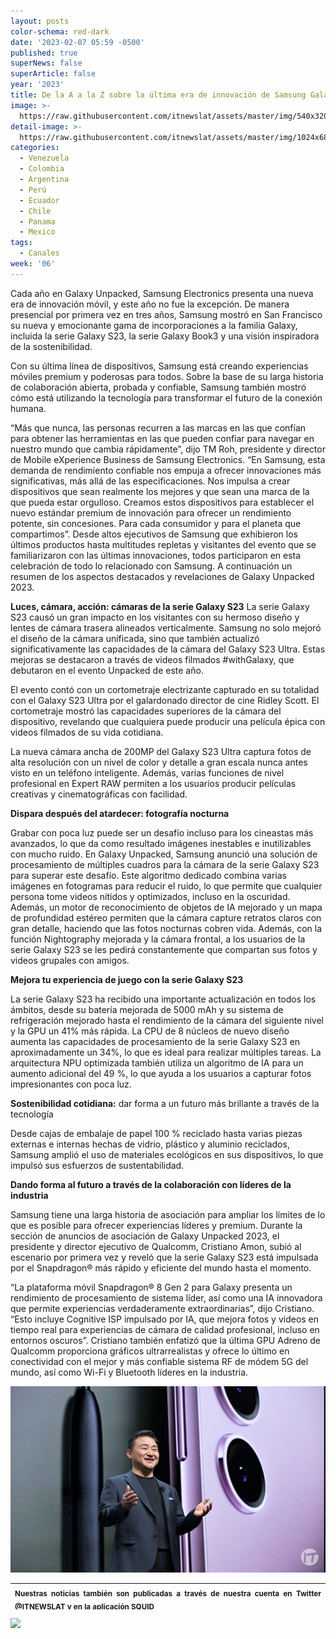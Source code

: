 ```yaml
---
layout: posts
color-schema: red-dark
date: '2023-02-07 05:59 -0500'
published: true
superNews: false
superArticle: false
year: '2023'
title: De la A a la Z sobre la última era de innovación de Samsung Galaxy
image: >-
  https://raw.githubusercontent.com/itnewslat/assets/master/img/540x320/presentacion-s23-p.jpg
detail-image: >-
  https://raw.githubusercontent.com/itnewslat/assets/master/img/1024x680/presentacion-s23-g.jpg
categories:
  - Venezuela
  - Colombia
  - Argentina
  - Perú
  - Ecuador
  - Chile
  - Panama
  - Mexico
tags:
  - Canales
week: '06'
---
```

Cada año en Galaxy Unpacked, Samsung Electronics presenta una nueva era de innovación móvil, y este año no fue la excepción. De manera presencial por primera vez en tres años, Samsung mostró en San Francisco su nueva y emocionante gama de incorporaciones a la familia Galaxy, incluida la serie Galaxy S23, la serie Galaxy Book3 y una visión inspiradora de la sostenibilidad.

Con su última línea de dispositivos, Samsung está creando experiencias móviles premium y poderosas para todos. Sobre la base de su larga historia de colaboración abierta, probada y confiable, Samsung también mostró cómo está utilizando la tecnología para transformar el futuro de la conexión humana.

“Más que nunca, las personas recurren a las marcas en las que confían para obtener las herramientas en las que pueden confiar para navegar en nuestro mundo que cambia rápidamente”, dijo TM Roh, presidente y director de Mobile eXperience Business de Samsung Electronics. “En Samsung, esta demanda de rendimiento confiable nos empuja a ofrecer innovaciones más significativas, más allá de las especificaciones. Nos impulsa a crear dispositivos que sean realmente los mejores y que sean una marca de la que pueda estar orgulloso. Creamos estos dispositivos para establecer el nuevo estándar premium de innovación para ofrecer un rendimiento potente, sin concesiones. Para cada consumidor y para el planeta que compartimos”.
Desde altos ejecutivos de Samsung que exhibieron los últimos productos hasta multitudes repletas y visitantes del evento que se familiarizaron con las últimas innovaciones, todos participaron en esta celebración de todo lo relacionado con Samsung. A continuación un resumen de los aspectos destacados y revelaciones de Galaxy Unpacked 2023. 

**Luces, cámara, acción: cámaras de la serie Galaxy S23**
La serie Galaxy S23 causó un gran impacto en los visitantes con su hermoso diseño y lentes de cámara trasera alineados verticalmente. Samsung no solo mejoró el diseño de la cámara unificada, sino que también actualizó significativamente las capacidades de la cámara del Galaxy S23 Ultra. Estas mejoras se destacaron a través de videos filmados #withGalaxy, que debutaron en el evento Unpacked de este año.

El evento contó con un cortometraje electrizante capturado en su totalidad con el Galaxy S23 Ultra por el galardonado director de cine Ridley Scott. El cortometraje mostró las capacidades superiores de la cámara del dispositivo, revelando que cualquiera puede producir una película épica con videos filmados de su vida cotidiana.

La nueva cámara ancha de 200MP del Galaxy S23 Ultra captura fotos de alta resolución con un nivel de color y detalle a gran escala nunca antes visto en un teléfono inteligente. Además, varias funciones de nivel profesional en Expert RAW permiten a los usuarios producir películas creativas y cinematográficas con facilidad.

**Dispara después del atardecer: fotografía nocturna**

Grabar con poca luz puede ser un desafío incluso para los cineastas más avanzados, lo que da como resultado imágenes inestables e inutilizables con mucho ruido. En Galaxy Unpacked, Samsung anunció una solución de procesamiento de múltiples cuadros para la cámara de la serie Galaxy S23 para superar este desafío. Este algoritmo dedicado combina varias imágenes en fotogramas para reducir el ruido, lo que permite que cualquier persona tome videos nítidos y optimizados, incluso en la oscuridad. Además, un motor de reconocimiento de objetos de IA mejorado y un mapa de profundidad estéreo permiten que la cámara capture retratos claros con gran detalle, haciendo que las fotos nocturnas cobren vida. Además, con la función Nightography mejorada y la cámara frontal, a los usuarios de la serie Galaxy S23 se les pedirá constantemente que compartan sus fotos y videos grupales con amigos.


**Mejora tu experiencia de juego con la serie Galaxy S23**

La serie Galaxy S23 ha recibido una importante actualización en todos los ámbitos, desde su batería mejorada de 5000 mAh y su sistema de refrigeración mejorado hasta el rendimiento de la cámara del siguiente nivel y la GPU un 41% más rápida. La CPU de 8 núcleos de nuevo diseño aumenta las capacidades de procesamiento de la serie Galaxy S23 en aproximadamente un 34%, lo que es ideal para realizar múltiples tareas. La arquitectura NPU optimizada también utiliza un algoritmo de IA para un aumento adicional del 49 %, lo que ayuda a los usuarios a capturar fotos impresionantes con poca luz.


**Sostenibilidad cotidiana:** dar forma a un futuro más brillante a través de la tecnología

Desde cajas de embalaje de papel 100 % reciclado hasta varias piezas externas e internas hechas de vidrio, plástico y aluminio reciclados, Samsung amplió el uso de materiales ecológicos en sus dispositivos, lo que impulsó sus esfuerzos de sustentabilidad.


**Dando forma al futuro a través de la colaboración con líderes de la industria**

Samsung tiene una larga historia de asociación para ampliar los límites de lo que es posible para ofrecer experiencias líderes y premium. Durante la sección de anuncios de asociación de Galaxy Unpacked 2023, el presidente y director ejecutivo de Qualcomm, Cristiano Amon, subió al escenario por primera vez y reveló que la serie Galaxy S23 está impulsada por el Snapdragon® más rápido y eficiente del mundo hasta el momento.

“La plataforma móvil Snapdragon® 8 Gen 2 para Galaxy presenta un rendimiento de procesamiento de sistema líder, así como una IA innovadora que permite experiencias verdaderamente extraordinarias”, dijo Cristiano. “Esto incluye Cognitive ISP impulsado por IA, que mejora fotos y videos en tiempo real para experiencias de cámara de calidad profesional, incluso en entornos oscuros”. Cristiano también enfatizó que la última GPU Adreno de Qualcomm proporciona gráficos ultrarrealistas y ofrece lo último en conectividad con el mejor y más confiable sistema RF de módem 5G del mundo, así como Wi-Fi y Bluetooth líderes en la industria.

![](https://raw.githubusercontent.com/itnewslat/assets/master/img/540x320/presentacion-s23-p.jpg)

<table style="height: 42px;" width="569">
<tbody>
<tr>
<td style="text-align: justify;"><sub><strong>Nuestras noticias también son publicadas a través de nuestra cuenta en Twitter <a href="https://twitter.com/itnewslat?lang=es">@ITNEWSLAT</a> y en la aplicación <a href="https://squidapp.co/en/">SQUID</a></strong></sub></td>
</tr>
</tbody>
</table>

<img src="https://tracker.metricool.com/c3po.jpg?hash=56f88a41e39ab42c063cc51676587a04"/>